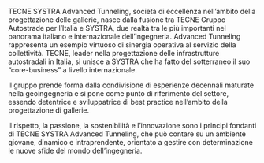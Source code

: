 TECNE SYSTRA Advanced Tunneling, società di eccellenza nell’ambito della progettazione delle gallerie, nasce dalla fusione tra TECNE Gruppo Autostrade per l’Italia e SYSTRA, due realtà tra le più importanti nel panorama italiano e internazionale dell’ingegneria. Advanced Tunneling rappresenta un esempio virtuoso di sinergia operativa al servizio della collettività. TECNE, leader nella progettazione delle infrastrutture autostradali in Italia, si unisce a SYSTRA che ha fatto del sotterraneo il suo “core-business” a livello internazionale.

Il gruppo prende forma dalla condivisione di esperienze decennali maturate nella geoingegneria e si pone come punto di riferimento del settore, essendo detentrice e sviluppatrice di best practice nell’ambito della progettazione di gallerie.

Il rispetto, la passione, la sostenibilità e l’innovazione sono i principi fondanti di TECNE SYSTRA Advanced Tunneling, che può contare su un ambiente giovane, dinamico e intraprendente, orientato a gestire con determinazione le nuove sfide del mondo dell’ingegneria.
